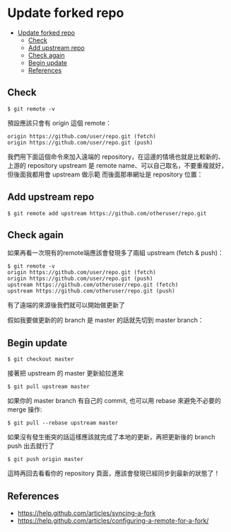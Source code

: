 # Update forked repo
<!-- TOC -->

- [Update forked repo](#update-forked-repo)
  - [Check](#check)
  - [Add upstream repo](#add-upstream-repo)
  - [Check again](#check-again)
  - [Begin update](#begin-update)
  - [References](#references)

<!-- /TOC -->
## Check
```
$ git remote -v
```

預設應該只會有 origin 這個 remote：  
```
origin https://github.com/user/repo.git (fetch)  
origin https://github.com/user/repo.git (push)  
```

我們用下面這個命令來加入遠端的 repository，在這邊的情境也就是比較新的、上游的 repository
upstream 是 remote name、可以自己取名，不要重複就好，但後面我都用會 upstream 做示範
而後面那串網址是 repository 位置：

## Add upstream repo
```
$ git remote add upstream https://github.com/otheruser/repo.git
```

## Check again
如果再看一次現有的remote端應該會發現多了兩組 upstream (fetch & push)：
```
$ git remote -v
origin https://github.com/user/repo.git (fetch)
origin https://github.com/user/repo.git (push)
upstream https://github.com/otheruser/repo.git (fetch)
upstream https://github.com/otheruser/repo.git (push)
```

有了遠端的來源後我們就可以開始做更新了

假如我要做更新的的 branch 是 master 的話就先切到 master branch：

## Begin update
```
$ git checkout master
```
接著把 upstream 的 master 更新給拉進來
```
$ git pull upstream master
```
如果你的 master branch 有自己的 commit, 也可以用 rebase 來避免不必要的 merge 操作:
```
$ git pull --rebase upstream master
```
如果沒有發生衝突的話這樣應該就完成了本地的更新，再把更新後的 branch push 出去就行了
```
$ git push origin master
```
這時再回去看看你的 repository 頁面，應該會發現已經同步到最新的狀態了！

## References
* https://help.github.com/articles/syncing-a-fork
* https://help.github.com/articles/configuring-a-remote-for-a-fork/